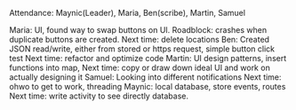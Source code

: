 Attendance: Maynic(Leader), Maria, Ben(scribe), Martin, Samuel

Maria: UI, found way to swap buttons on UI. 
  Roadblock: crashes when duplicate buttons are created.
   Next time: delete locations
Ben: Created JSON read/write, either from stored or https request, simple button click test
  Next time: refactor and optimize code
Martin: UI design patterns, insert functions into map,
    Next time: copy or draw down ideal UI and work on actually designing it
Samuel: Looking into different notifications
  Next time: ohwo to get to work, threading
Maynic: local database, store events, routes
  Next time: write activity to see directly database.
